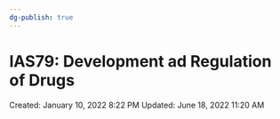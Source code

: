 ```yaml
---
dg-publish: true
---
```


# IAS79: Development ad Regulation of Drugs

Created: January 10, 2022 8:22 PM
Updated: June 18, 2022 11:20 AM
